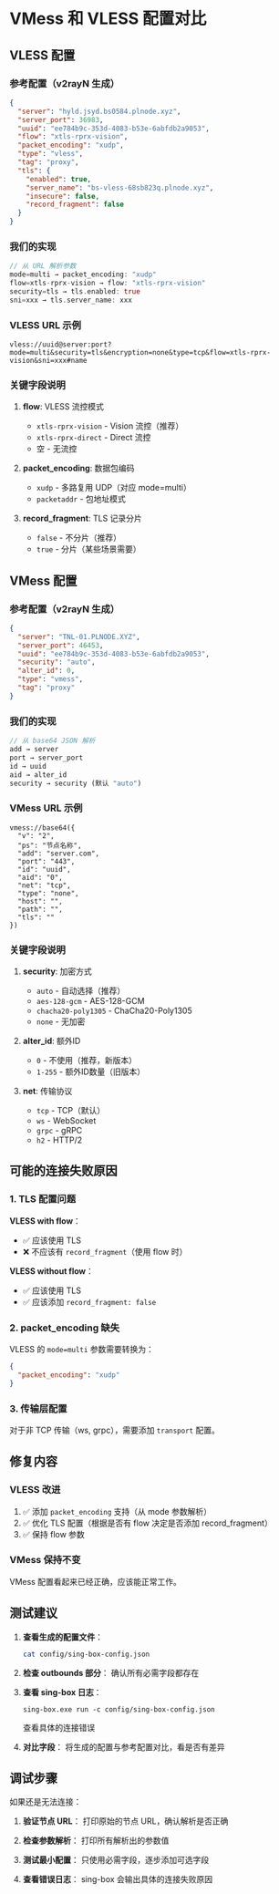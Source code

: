 # VMess 和 VLESS 配置对比

## VLESS 配置

### 参考配置（v2rayN 生成）
```json
{
  "server": "hyld.jsyd.bs0584.plnode.xyz",
  "server_port": 36983,
  "uuid": "ee784b9c-353d-4083-b53e-6abfdb2a9053",
  "flow": "xtls-rprx-vision",
  "packet_encoding": "xudp",
  "type": "vless",
  "tag": "proxy",
  "tls": {
    "enabled": true,
    "server_name": "bs-vless-68sb823q.plnode.xyz",
    "insecure": false,
    "record_fragment": false
  }
}
```

### 我们的实现
```dart
// 从 URL 解析参数
mode=multi → packet_encoding: "xudp"
flow=xtls-rprx-vision → flow: "xtls-rprx-vision"
security=tls → tls.enabled: true
sni=xxx → tls.server_name: xxx
```

### VLESS URL 示例
```
vless://uuid@server:port?mode=multi&security=tls&encryption=none&type=tcp&flow=xtls-rprx-vision&sni=xxx#name
```

### 关键字段说明

1. **flow**: VLESS 流控模式
   - `xtls-rprx-vision` - Vision 流控（推荐）
   - `xtls-rprx-direct` - Direct 流控
   - 空 - 无流控

2. **packet_encoding**: 数据包编码
   - `xudp` - 多路复用 UDP（对应 mode=multi）
   - `packetaddr` - 包地址模式

3. **record_fragment**: TLS 记录分片
   - `false` - 不分片（推荐）
   - `true` - 分片（某些场景需要）

## VMess 配置

### 参考配置（v2rayN 生成）
```json
{
  "server": "TNL-01.PLNODE.XYZ",
  "server_port": 46453,
  "uuid": "ee784b9c-353d-4083-b53e-6abfdb2a9053",
  "security": "auto",
  "alter_id": 0,
  "type": "vmess",
  "tag": "proxy"
}
```

### 我们的实现
```dart
// 从 base64 JSON 解析
add → server
port → server_port
id → uuid
aid → alter_id
security → security (默认 "auto")
```

### VMess URL 示例
```
vmess://base64({
  "v": "2",
  "ps": "节点名称",
  "add": "server.com",
  "port": "443",
  "id": "uuid",
  "aid": "0",
  "net": "tcp",
  "type": "none",
  "host": "",
  "path": "",
  "tls": ""
})
```

### 关键字段说明

1. **security**: 加密方式
   - `auto` - 自动选择（推荐）
   - `aes-128-gcm` - AES-128-GCM
   - `chacha20-poly1305` - ChaCha20-Poly1305
   - `none` - 无加密

2. **alter_id**: 额外ID
   - `0` - 不使用（推荐，新版本）
   - `1-255` - 额外ID数量（旧版本）

3. **net**: 传输协议
   - `tcp` - TCP（默认）
   - `ws` - WebSocket
   - `grpc` - gRPC
   - `h2` - HTTP/2

## 可能的连接失败原因

### 1. TLS 配置问题

**VLESS with flow**：
- ✅ 应该使用 TLS
- ❌ 不应该有 `record_fragment`（使用 flow 时）

**VLESS without flow**：
- ✅ 应该使用 TLS
- ✅ 应该添加 `record_fragment: false`

### 2. packet_encoding 缺失

VLESS 的 `mode=multi` 参数需要转换为：
```json
{
  "packet_encoding": "xudp"
}
```

### 3. 传输层配置

对于非 TCP 传输（ws, grpc），需要添加 `transport` 配置。

## 修复内容

### VLESS 改进

1. ✅ 添加 `packet_encoding` 支持（从 mode 参数解析）
2. ✅ 优化 TLS 配置（根据是否有 flow 决定是否添加 record_fragment）
3. ✅ 保持 flow 参数

### VMess 保持不变

VMess 配置看起来已经正确，应该能正常工作。

## 测试建议

1. **查看生成的配置文件**：
   ```bash
   cat config/sing-box-config.json
   ```

2. **检查 outbounds 部分**：
   确认所有必需字段都存在

3. **查看 sing-box 日志**：
   ```
   sing-box.exe run -c config/sing-box-config.json
   ```
   查看具体的连接错误

4. **对比字段**：
   将生成的配置与参考配置对比，看是否有差异

## 调试步骤

如果还是无法连接：

1. **验证节点 URL**：
   打印原始的节点 URL，确认解析是否正确

2. **检查参数解析**：
   打印所有解析出的参数值

3. **测试最小配置**：
   只使用必需字段，逐步添加可选字段

4. **查看错误日志**：
   sing-box 会输出具体的连接失败原因

